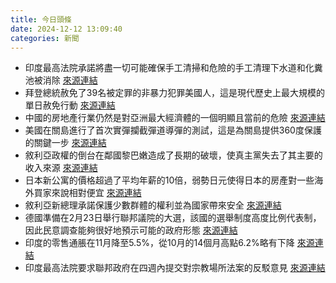 ```yaml
---
title: 今日頭條
date: 2024-12-12 13:09:40
categories: 新聞            
---
```

- 印度最高法院承諾將盡一切可能確保手工清掃和危險的手工清理下水道和化糞池被消除 [來源連結](https://www.thehindu.com/news/morning-digest-december-12-2024/article68975127.ece)
- 拜登總統赦免了39名被定罪的非暴力犯罪美國人，這是現代歷史上最大規模的單日赦免行動 [來源連結](https://www.theguardian.com/world/2024/dec/12/biden-grants-largest-single-day-clemency-in-us-history-with-1500-sentences-commuted)
- 中國的房地產行業仍然是對亞洲最大經濟體的一個明顯且當前的危險 [來源連結](https://asiatimes.com/2024/12/chinas-monetary-easing-shows-how-much-it-fears-trump/)
- 美國在關島進行了首次實彈攔截彈道導彈的測試，這是為關島提供360度保護的關鍵一步 [來源連結](https://asiatimes.com/2024/12/historic-us-missile-hit-sends-a-warning-to-china-from-guam/)
- 敘利亞政權的倒台在鄰國黎巴嫩造成了長期的破壞，使真主黨失去了其主要的收入來源 [來源連結](https://asiatimes.com/2024/12/assads-hard-fall-decapitates-regions-iranization/)
- 日本新公寓的價格超過了平均年薪的10倍，弱勢日元使得日本的房產對一些海外買家來說相對便宜 [來源連結](https://www.japantimes.co.jp/business/2024/12/12/economy/japan-condo-prices/)
- 敘利亞新總理承諾保護少數群體的權利並為國家帶來安全 [來源連結](https://www.aljazeera.com/news/2024/12/12/syrias-pm-says-al-assad-military-collaborators-to-be-brought-to-justice)
- 德國準備在2月23日舉行聯邦議院的大選，該國的選舉制度高度比例代表制，因此民意調查能夠很好地預示可能的政府形態 [來源連結](https://www.theguardian.com/world/ng-interactive/2024/dec/12/german-election-opinion-polls-whos-leading-for-2025)
- 印度的零售通脹在11月降至5.5%，從10月的14個月高點6.2%略有下降 [來源連結](https://www.thehindu.com/business/indias-retail-inflation-in-november-eases-to-55/article68977091.ece)
- 印度最高法院要求聯邦政府在四週內提交對宗教場所法案的反駁意見 [來源連結](https://www.thehindu.com/news/national/places-of-worship-act-hearing-supreme-court-directs-centre-to-file-response-within-four-weeks/article68976937.ece)



